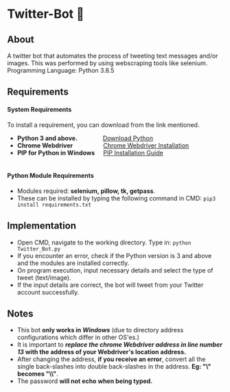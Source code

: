 # Twitter-Bot :speech_balloon:  

## About 
A twitter bot that automates the process of tweeting text messages and/or images. This was performed by using webscraping tools like selenium.
Programming Language: Python 3.8.5

## Requirements 

#### System Requirements
To install a requirement, you can download from the link mentioned.
- **Python 3 and above.**            &nbsp;&nbsp;&nbsp;&nbsp;&nbsp;&nbsp;&nbsp;&nbsp;&nbsp;&nbsp;&nbsp;&nbsp;&nbsp;&nbsp;[Download Python](https://www.python.org/downloads/)
- **Chrome Webdriver**               &nbsp;&nbsp;&nbsp;&nbsp;&nbsp;&nbsp;&nbsp;&nbsp;&nbsp;&nbsp;&nbsp;&nbsp;&nbsp;&nbsp;&nbsp;&nbsp;&nbsp;[Chrome Webdriver Installation](https://chromedriver.chromium.org/downloads) 
- **PIP for Python in Windows**      &nbsp;&nbsp;&nbsp;&nbsp;[PIP Installation Guide](https://phoenixnap.com/kb/install-pip-windows) <br> <br>

#### Python Module Requirements

- Modules required: **selenium, pillow, tk, getpass**. <br>
- These can be installed by typing the following command in CMD: ```pip3 install requirements.txt```
     
         
## Implementation 

- Open CMD, navigate to the working directory. Type in:  ```python Twitter_Bot.py``` 
- If you encounter an error, check if the Python version is 3 and above and the modules are installed correctly.
- On program execution, input necessary details and select the type of tweet (text/image).  
- If the input details are correct, the bot will tweet from your Twitter account successfully.

## Notes 

- This bot **only works in _Windows_** (due to directory address configurations which differ in other OS'es.)
- It is important to **_replace the chrome Webdriver address in line number 13_ with the address of your Webdriver's location address.** 
- After changing the address, **if you receive an error**, convert all the single back-slashes into double back-slashes in the address. **Eg: "\\" becomes "\\\\"**. 
- The password **will not echo when being typed.**

